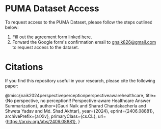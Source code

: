 # PUMA Dataset Access

To request access to the PUMA Dataset, please follow the steps outlined below:

1. Fill out the agreement form linked [here](https://forms.gle/sJbhZiRm9HGxn2yj9).
2. Forward the Google form's confirmation email to [gnaik826@gmail.com](mailto:gnaik826@gmail.com) to request access to the dataset.



# Citations

If you find this repository useful in your research, please cite the following paper:

@misc{naik2024perspectiveperceptionperspectiveawarehealthcare,
      title={No perspective, no perception!! Perspective-aware Healthcare Answer Summarization}, 
      author={Gauri Naik and Sharad Chandakacherla and Shweta Yadav and Md. Shad Akhtar},
      year={2024},
      eprint={2406.08881},
      archivePrefix={arXiv},
      primaryClass={cs.CL},
      url={https://arxiv.org/abs/2406.08881}, 
}
